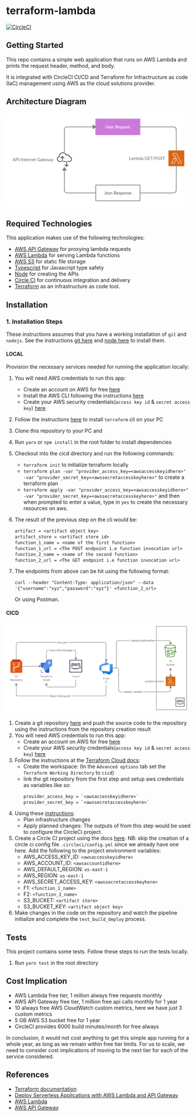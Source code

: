 # terraform-lambda

[![CircleCI](https://circleci.com/gh/GerrardE/terraform-lambda/tree/main.svg?style=svg)](https://circleci.com/gh/GerrardE/terraform-lambda/tree/main)

## Getting Started

This repo contains a simple web application that runs on AWS Lambda and prints the request header, method, and body. 

It is integrated with CircleCI CI/CD and Terraform for Infractructure as code (IaC) management using AWS as the cloud solutions provider.

## Architecture Diagram

![Architecture diagram](./docs/terraform-lambda-architecture.png)

## Required Technologies

This application makes use of the following technologies:

- [AWS API Gateway](https://console.aws.amazon.com/apigateway) for proxying lambda requests
- [AWS Lambda](https://console.aws.amazon.com/lambda) for serving Lambda functions
- [AWS S3](https://s3.console.aws.amazon.com/s3) for static file storage
- [Typescript](https://www.typescriptlang.org/) for Javascript type safety
- [Node](https://nodejs.org/) for creating the APIs
- [Circle CI](https://circleci.com/) for continuous integration and delivery
- [Terraform](https://www.terraform.io/) as an infrastructure as code tool.

## Installation

### 1. Installation Steps

These instructions assumes that you have a working installation of `git` and `nodejs`. See the instructions [git here](https://git-scm.com/book/en/v2/Getting-Started-Installing-Git) and [node here](https://nodejs.org/en/download/) to install them.

#### LOCAL

Provision the necessary services needed for running the application locally:

1. You will need AWS credentials to run this app:
      - Create an account on AWS for free [here](https://aws.amazon.com/free/)
      - Install the AWS CLI following the instructions [here](https://docs.aws.amazon.com/cli/latest/userguide/install-cliv2.html)
      - Create your AWS security credentials(`access key id` & `secret access key`) [here](https://console.aws.amazon.com/iam/home?#/security_credentials)
1. Follow the instructions [here](https://learn.hashicorp.com/tutorials/terraform/install-cli) to install `terraform` cli on your PC
1. Clone this repository to your PC and 
1. Run `yarn` or `npm install` in the root folder to install dependencies
1. Checkout into the cicd directory and run the following commands:
      - `terraform init` to initialize terraform locally
      - `terraform plan -var "provider_access_key=<awsaccesskeyidhere>" -var "provider_secret_key=<awssecretaccesskeyhere>"` to create a terraform plan
      - `terraform apply -var "provider_access_key=<awsaccesskeyidhere>" -var "provider_secret_key=<awssecretaccesskeyhere>"` and then when prompted to enter 
       a value, type in `yes` to create the necessary resources on aws.
1. The result of the previous step on the cli would be:

   ```
   artifact = <artifact object key>
   artifact_store = <artifact store id>
   function_1_name = <name of the first function>
   function_1_url = <The POST endpoint i.e function invocation url>
   function_2_name = <name of the second function>
   function_2_url = <The GET endpoint i.e function invocation url>
   ```
1. The endpoints from above can be hit using the following format:

   ```
   curl --header "Content-Type: application/json" --data '{"username":"xyz","password":"xyz"}' <function_2_url>
   ```

   Or using Postman.

#### CICD

![Cicd](./docs/terraform-lambda-cicd.png)

1. Create a git repository [here](https://github.com/new) and push the source code to the repository using the instructions from the repository creation result
1. You will need AWS credentials to run this app:
      - Create an account on AWS for free [here](https://aws.amazon.com/free/)
      - Create your AWS security credentials(`access key id` & `secret access key`) [here](https://console.aws.amazon.com/iam/home?#/security_credentials)
1. Follow the instructions at the [Terraform Cloud docs](https://learn.hashicorp.com/collections/terraform/cloud-get-started?utm_source=terraform_io): 
      - Create the workspace: (In the `Advanced options` tab set the `Terraform Working Directory` to `cicd`)
      - link the git repository from the first step and setup aws credentials as variables like so:
         ```
         provider_access_key = `<awsaccesskeyidhere>`
         provider_secret_key = `<awssecretaccesskeyhere>`
         ```
1. Using these [instructions](https://learn.hashicorp.com/tutorials/terraform/cloud-workspace-configure?in=terraform/cloud-get-started):
      - Plan infrastructure changes
      - Apply planned changes: The outputs of from this step would be used to configure the CircleCi project.
1. Create a Circle CI project using the docs [here](https://circleci.com/docs/2.0/getting-started/).
   NB: skip the creation of a circle ci config file `.circleci/config.yml` since we already have one here.
   Add the following to the project environment variables: 
      - AWS_ACCESS_KEY_ID: `<awsaccesskeyidhere>`
      - AWS_ACCOUNT_ID: `<awsaccountidhere>`
      - AWS_DEFAULT_REGION: `us-east-1`
      - AWS_REGION: `us-east-1`
      - AWS_SECRET_ACCESS_KEY: `<awssecretaccesskeyhere>`
      - F1: `<function_1_name>`
      - F2: `<function_2_name>`
      - S3_BUCKET: `<artifact store>`
      - S3_BUCKET_KEY: `<artifact object key>`
1. Make changes in the code on the repository and watch the pipeline initialize and complete the `test_build_deploy` process.

## Tests

This project contains some tests. Follow these steps to run the tests locally.

1. Run `yarn test` in the root directory

## Cost Implication

- AWS Lambda free tier, 1 million always free requests monthly
- AWS API Gateway free tier, 1 million free api calls monthly for 1 year
- 10 always free AWS CloudWatch custom metrics, here we have just 3 custom metrics
- 5 GB AWS S3 bucket free for 1 year
- CircleCI provides 6000 build minutes/month for free always

In conclusion, it would not cost anything to get this simple app running for a whole year, as long as we remain within free tier limits.
For us to scale, we need to consider cost implications of moving to the next tier for each of the service considered.

## References

- [Terraform documentation](https://www.terraform.io/docs)
- [Deploy Serverless Applications with AWS Lambda and API Gateway](https://learn.hashicorp.com/tutorials/terraform/lambda-api-gateway)
- [AWS Lambda](https://docs.aws.amazon.com/lambda/?id=docs_gateway)
- [AWS API Gateway](https://docs.aws.amazon.com/apigateway/?id=docs_gateway)
